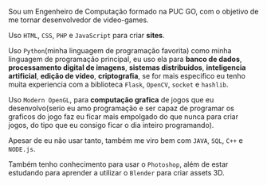 
Sou um Engenheiro de Computação formado na PUC GO, com o objetivo de me tornar desenvolvedor de video-games.

Uso <code>HTML</code>, <code>CSS</code>, <code>PHP</code> e <code>JavaScript</code> para criar <b>sites</b>.

Uso <code>Python</code>(minha linguagem de programação favorita) como minha linguagem de programação principal, eu uso ela para <b>banco de dados</b>, <b>processamento digital de imagens</b>, <b>sistemas distribuidos</b>, <b>inteligencia artificial</b>, <b>edição de vídeo</b>, <b>criptografia</b>, se for mais especifico eu tenho muita experiencia com a biblioteca <code>Flask</code>, <code>OpenCV</code>, <code>socket</code> e <code>hashlib</code>.

Uso <code>Modern OpenGL</code>, para <b>computação grafica</b> de jogos que eu desenvolvo(serio eu amo programação e ser capaz de programar os graficos do jogo faz eu ficar mais empolgado do que nunca para criar jogos, do tipo que eu consigo ficar o dia inteiro programando).

Apesar de eu não usar tanto, também me viro bem com <code>JAVA</code>, <code>SQL</code>, <code>C++</code> e <code>NODE.js</code>.

Também tenho conhecimento para usar o <code>Photoshop</code>, além de estar estudando para aprender a utilizar o <code>Blender</code> para criar assets 3D.
